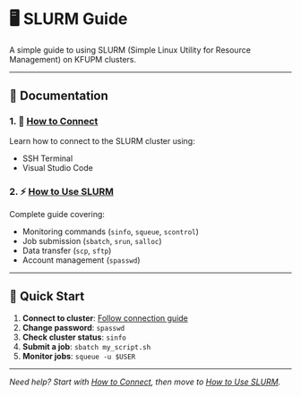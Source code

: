 # 🖥️ SLURM Guide

A simple guide to using SLURM (Simple Linux Utility for Resource Management) on KFUPM clusters.

---

## 📖 Documentation

### 1. 🔗 [How to Connect](How_to_Connect.md)
Learn how to connect to the SLURM cluster using:
- SSH Terminal
- Visual Studio Code

### 2. ⚡ [How to Use SLURM](How_to_Use.md)
Complete guide covering:
- Monitoring commands (`sinfo`, `squeue`, `scontrol`)
- Job submission (`sbatch`, `srun`, `salloc`)
- Data transfer (`scp`, `sftp`)
- Account management (`spasswd`)

---

## 🚀 Quick Start

1. **Connect to cluster**: [Follow connection guide](How_to_Connect.md)
2. **Change password**: `spasswd`
3. **Check cluster status**: `sinfo`
4. **Submit a job**: `sbatch my_script.sh`
5. **Monitor jobs**: `squeue -u $USER`

---

*Need help? Start with [How to Connect](How_to_Connect.md), then move to [How to Use SLURM](How_to_Use.md).*

